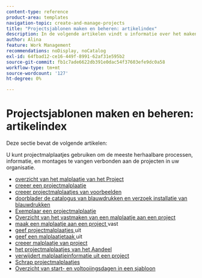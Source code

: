```yaml
---
content-type: reference
product-area: templates
navigation-topic: create-and-manage-projects
title: "Projectsjablonen maken en beheren: artikelindex"
description: In de volgende artikelen vindt u informatie over het maken en beheren van projectsjablonen.
author: Alina
feature: Work Management
recommendations: noDisplay, noCatalog
exl-id: 64fbad12-ce16-449f-8991-62af31e595b2
source-git-commit: fb1c7ade6622db391e0dac54f37603efe9dc0a58
workflow-type: tm+mt
source-wordcount: '127'
ht-degree: 0%

---
```


# Projectsjablonen maken en beheren: artikelindex

Deze sectie bevat de volgende artikelen:

U kunt projectmalplaatjes gebruiken om de meeste herhaalbare processen, informatie, en montages te vangen verbonden aan de projecten in uw organisatie.

* [ overzicht van het malplaatje van het Project ](../../../manage-work/projects/create-and-manage-templates/project-template-overview.md)
* [ creeer een projectmalplaatje ](../../../manage-work/projects/create-and-manage-templates/create-template.md)
* [ creeer projectmalplaatjes van voorbeelden ](../../../manage-work/projects/create-and-manage-templates/create-templates-from-examples.md)
* [ doorblader de catalogus van blauwdrukken en verzoek installatie van blauwdrukken ](../../../administration-and-setup/blueprints/browse-catalog.md)
* [ Exemplaar een projectmalplaatje ](../../../manage-work/projects/create-and-manage-templates/copy-template.md)
* [ Overzicht van het vastmaken van een malplaatje aan een project ](../../../manage-work/projects/create-and-manage-templates/attach-template-to-project-overview.md)
* [ maak een malplaatje aan een project ](../../../manage-work/projects/create-and-manage-templates/attach-template-to-project.md) vast
* [ geef projectmalplaatjes ](../../../manage-work/projects/create-and-manage-templates/edit-templates.md) uit
* [ geef een malplaatjetaak ](../../../manage-work/projects/create-and-manage-templates/edit-template-task.md) uit
* [ creeer malplaatje van project ](../../../manage-work/projects/create-and-manage-templates/create-template-from-project.md)
* [ het projectmalplaatjes van het Aandeel ](../../../manage-work/projects/create-and-manage-templates/share-project-template.md)
* [ verwijdert malplaatjeinformatie uit een project ](../../../manage-work/projects/create-and-manage-templates/remove-template-from-project.md)
* [ Schrap projectmalplaatjes ](../../../manage-work/projects/create-and-manage-templates/delete-templates.md)
* [Overzicht van start- en voltooiingsdagen in een sjabloon](../../../manage-work/projects/create-and-manage-templates/overview-of-start-completion-day-on-template.md)
